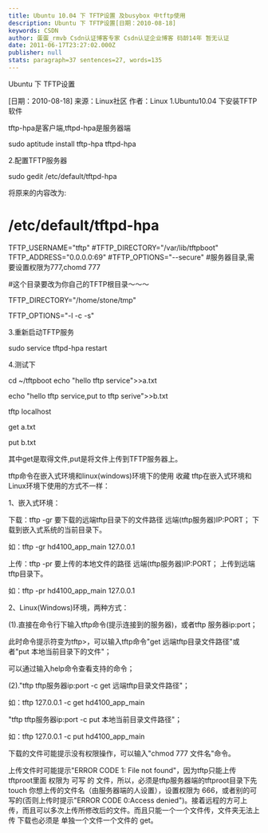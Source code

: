 ```yaml
---
title: Ubuntu 10.04 下 TFTP设置 及busybox 中tftp使用
description: Ubuntu 下 TFTP设置[日期：2010-08-18]
keywords: CSDN
author: 蛋蛋_rmvb Csdn认证博客专家 Csdn认证企业博客 码龄14年 暂无认证
date: 2011-06-17T23:27:02.000Z
publisher: null
stats: paragraph=37 sentences=27, words=135
---
```


Ubuntu 下 TFTP设置

[日期：2010-08-18] 来源：Linux社区 作者：Linux
1.Ubuntu10.04 下安装TFTP软件

tftp-hpa是客户端,tftpd-hpa是服务器端

sudo aptitude install tftp-hpa tftpd-hpa

2.配置TFTP服务器

sudo gedit /etc/default/tftpd-hpa

将原来的内容改为:

# /etc/default/tftpd-hpa

TFTP_USERNAME="tftp"
#TFTP_DIRECTORY="/var/lib/tftpboot"
TFTP_ADDRESS="0.0.0.0:69"
#TFTP_OPTIONS="--secure"
#服务器目录,需要设置权限为777,chomd 777

#这个目录要改为你自己的TFTP根目录～～～

TFTP_DIRECTORY="/home/stone/tmp"

TFTP_OPTIONS="-l -c -s"

3.重新启动TFTP服务

sudo service tftpd-hpa restart

4.测试下

cd ~/tftpboot echo "hello tftp service">>a.txt

echo "hello tftp service,put to tftp serive">>b.txt

tftp localhost

get a.txt

put b.txt

其中get是取得文件,put是将文件上传到TFTP服务器上。

tftp命令在嵌入式环境和linux(windows)环境下的使用 收藏
tftp在嵌入式环境和Linux环境下使用的方式不一样：

1、嵌入式环境：

下载：tftp -gr 要下载的远端tftp目录下的文件路径 远端(tftp服务器)IP:PORT； 下载到嵌入式系统的当前目录下。

如：tftp -gr hd4100_app_main 127.0.0.1

上传：tftp -pr 要上传的本地文件的路径 远端(tftp服务器)IP:PORT； 上传到远端tftp目录下。

如：tftp -pr hd4100_app_main 127.0.0.1

2、Linux(Windows)环境，两种方式：

(1).直接在命令行下输入tftp命令(提示连接到的服务器)，或者tftp 服务器ip:port；

此时命令提示符变为tftp>，可以输入tftp命令"get 远端tftp目录文件路径"或者"put 本地当前目录下的文件"；

可以通过输入help命令查看支持的命令；

(2)."tftp tftp服务器ip:port -c get 远端tftp目录文件路径"；

如：tftp 127.0.0.1 -c get hd4100_app_main

"tftp tftp服务器ip:port -c put 本地当前目录文件路径"；

如：tftp 127.0.0.1 -c put hd4100_app_main

下载的文件可能提示没有权限操作，可以输入"chmod 777 文件名"命令。

上传文件时可能提示"ERROR CODE 1: File not found"，因为tftp只能上传 tftproot里面 权限为 可写 的 文件，所以，必须是tftp服务器端的tftproot目录下先 touch 你想上传的文件名（由服务器端的人设置），设置权限为 666，或者别的可写的(否则上传时提示"ERROR CODE 0:Access denied")。接着远程的方可上传，而且可以多次上传所修改后的文件。而且只能一个一个文件传，文件夹无法上传
下载也必须是 单独一个文件一个文件的 get。
